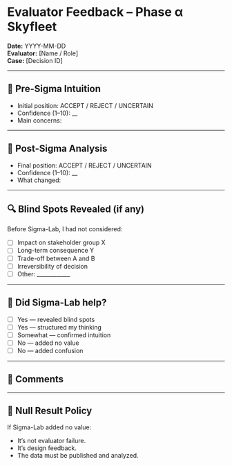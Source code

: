 # Evaluator Feedback – Phase α Skyfleet

**Date:** YYYY-MM-DD  
**Evaluator:** [Name / Role]  
**Case:** [Decision ID]

---

## 🧭 Pre-Sigma Intuition

- Initial position: ACCEPT / REJECT / UNCERTAIN  
- Confidence (1–10): __  
- Main concerns:

---

## 🧠 Post-Sigma Analysis

- Final position: ACCEPT / REJECT / UNCERTAIN  
- Confidence (1–10): __  
- What changed:

---

## 🔍 Blind Spots Revealed (if any)

Before Sigma-Lab, I had not considered:

- [ ] Impact on stakeholder group X  
- [ ] Long-term consequence Y  
- [ ] Trade-off between A and B  
- [ ] Irreversibility of decision  
- [ ] Other: ____________

---

## 🧩 Did Sigma-Lab help?

- [ ] Yes — revealed blind spots  
- [ ] Yes — structured my thinking  
- [ ] Somewhat — confirmed intuition  
- [ ] No — added no value  
- [ ] No — added confusion

---

## 💬 Comments

---

## 🧭 Null Result Policy

If Sigma-Lab added no value:
- It’s not evaluator failure.  
- It’s design feedback.  
- The data must be published and analyzed.
